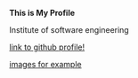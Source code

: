 **This is My Profile**

Institute of software engineering

[link to github profile!](https://github.com/DilanPriyanandana)

[images for example](assets/images/halla.jpg)